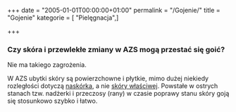 +++
date = "2005-01-01T00:00:00+01:00"
permalink = "/Gojenie/"
title = "Gojenie"
kategorie = [ "Pielęgnacja",]

+++

### Czy skóra i przewlekłe zmiany w AZS mogą przestać się goić?

Nie ma takiego zagrożenia.

W AZS ubytki skóry są powierzchowne i płytkie, mimo dużej niekiedy rozległości dotyczą [naskórka](/atopedia/Naskórek "wikilink"), a nie [skóry właściwej](/atopedia/Skóra_właściwa "wikilink"). Powstałe w ostrych stanach tzw. nadżerki i przeczosy (rany) w czasie poprawy stanu skóry goją się stosunkowo szybko i łatwo.
